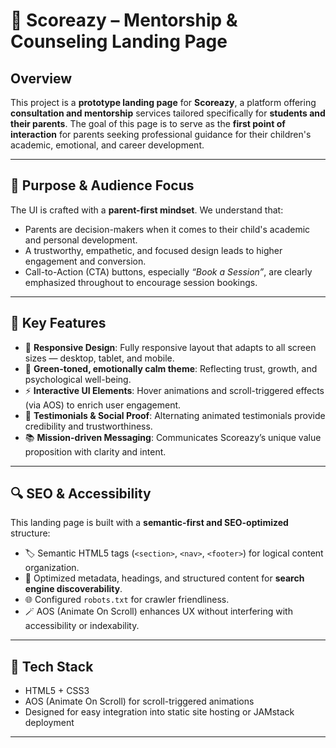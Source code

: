 # 🎯 Scoreazy – Mentorship & Counseling Landing Page

## Overview

This project is a **prototype landing page** for **Scoreazy**, a platform offering **consultation and mentorship** services tailored specifically for **students and their parents**. The goal of this page is to serve as the **first point of interaction** for parents seeking professional guidance for their children's academic, emotional, and career development.

---

## 🧠 Purpose & Audience Focus

The UI is crafted with a **parent-first mindset**. We understand that:

- Parents are decision-makers when it comes to their child's academic and personal development.
- A trustworthy, empathetic, and focused design leads to higher engagement and conversion.
- Call-to-Action (CTA) buttons, especially _“Book a Session”_, are clearly emphasized throughout to encourage session bookings.

---

## 🌱 Key Features

- 🎨 **Responsive Design**: Fully responsive layout that adapts to all screen sizes — desktop, tablet, and mobile.
- 💚 **Green-toned, emotionally calm theme**: Reflecting trust, growth, and psychological well-being.
- ⚡️ **Interactive UI Elements**: Hover animations and scroll-triggered effects (via AOS) to enrich user engagement.
- 💬 **Testimonials & Social Proof**: Alternating animated testimonials provide credibility and trustworthiness.
- 📚 **Mission-driven Messaging**: Communicates Scoreazy’s unique value proposition with clarity and intent.

---

## 🔍 SEO & Accessibility

This landing page is built with a **semantic-first and SEO-optimized** structure:

- 🏷️ Semantic HTML5 tags (`<section>`, `<nav>`, `<footer>`) for logical content organization.
- 🔎 Optimized metadata, headings, and structured content for **search engine discoverability**.
- 🌐 Configured `robots.txt` for crawler friendliness.
- 🪄 AOS (Animate On Scroll) enhances UX without interfering with accessibility or indexability.

---

## 🔧 Tech Stack

- HTML5 + CSS3
- AOS (Animate On Scroll) for scroll-triggered animations
- Designed for easy integration into static site hosting or JAMstack deployment

---

